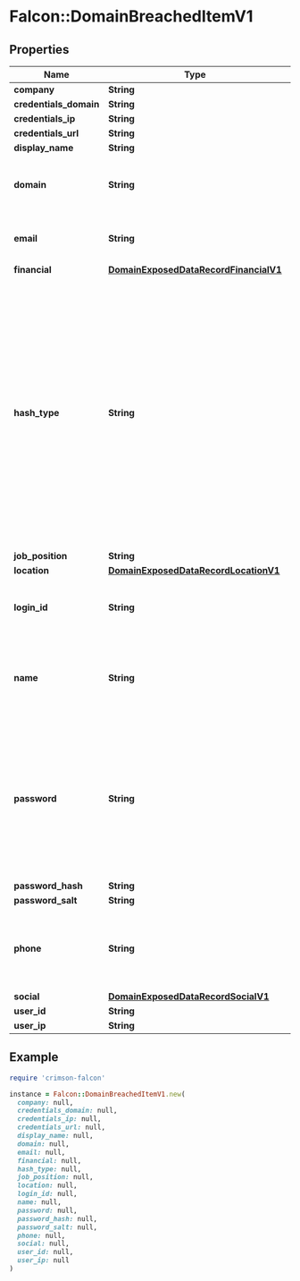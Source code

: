 # Falcon::DomainBreachedItemV1

## Properties

| Name | Type | Description | Notes |
| ---- | ---- | ----------- | ----- |
| **company** | **String** |  | [optional] |
| **credentials_domain** | **String** |  | [optional] |
| **credentials_ip** | **String** |  | [optional] |
| **credentials_url** | **String** |  | [optional] |
| **display_name** | **String** |  | [optional] |
| **domain** | **String** | The domain associated with the breached account. |  |
| **email** | **String** | The email of the breached account. |  |
| **financial** | [**DomainExposedDataRecordFinancialV1**](DomainExposedDataRecordFinancialV1.md) |  | [optional] |
| **hash_type** | **String** | The original hashing algorithm applied to the breached password. Possible values: &#39;plain&#39;, &#39;unknown&#39;, &#39;base64&#39;, &#39;md5&#39;, &#39;sha1&#39;, &#39;bcrypt&#39;, etc. The value &#39;plain&#39; means that the password was originally found as plaintext. |  |
| **job_position** | **String** |  | [optional] |
| **location** | [**DomainExposedDataRecordLocationV1**](DomainExposedDataRecordLocationV1.md) |  | [optional] |
| **login_id** | **String** | The username of the breached account. |  |
| **name** | **String** | The name of the person associated with the breached account. |  |
| **password** | **String** | The breached password. Passwords are returned as salted hashes, generated using the SHA256 algorithm and the CID as the salt. |  |
| **password_hash** | **String** |  | [optional] |
| **password_salt** | **String** |  | [optional] |
| **phone** | **String** | The phone number of the person associated with the breached account. |  |
| **social** | [**DomainExposedDataRecordSocialV1**](DomainExposedDataRecordSocialV1.md) |  | [optional] |
| **user_id** | **String** |  | [optional] |
| **user_ip** | **String** |  | [optional] |

## Example

```ruby
require 'crimson-falcon'

instance = Falcon::DomainBreachedItemV1.new(
  company: null,
  credentials_domain: null,
  credentials_ip: null,
  credentials_url: null,
  display_name: null,
  domain: null,
  email: null,
  financial: null,
  hash_type: null,
  job_position: null,
  location: null,
  login_id: null,
  name: null,
  password: null,
  password_hash: null,
  password_salt: null,
  phone: null,
  social: null,
  user_id: null,
  user_ip: null
)
```

